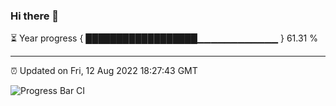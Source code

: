 ### Hi there 👋

⏳ Year progress { ██████████████████▁▁▁▁▁▁▁▁▁▁▁▁ } 61.31 %

---

⏰ Updated on Fri, 12 Aug 2022 18:27:43 GMT

![Progress Bar CI](https://github.com/ZhaoGui/ZhaoGui/workflows/Progress%20Bar%20CI/badge.svg)
